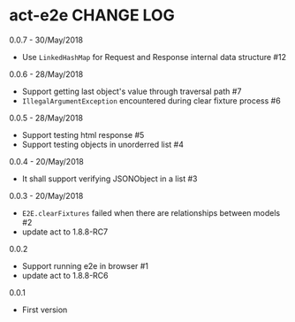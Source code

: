 # act-e2e CHANGE LOG

0.0.7 - 30/May/2018
* Use `LinkedHashMap` for Request and Response internal data structure #12

0.0.6 - 28/May/2018
* Support getting last object's value through traversal path #7
* `IllegalArgumentException` encountered during clear fixture process #6

0.0.5 - 28/May/2018
* Support testing html response #5
* Support testing objects in unorderred list #4

0.0.4 - 20/May/2018
* It shall support verifying JSONObject in a list #3

0.0.3 - 20/May/2018
* `E2E.clearFixtures` failed when there are relationships between models #2
* update act to 1.8.8-RC7

0.0.2
* Support running e2e in browser #1
* update act to 1.8.8-RC6

0.0.1
* First version
